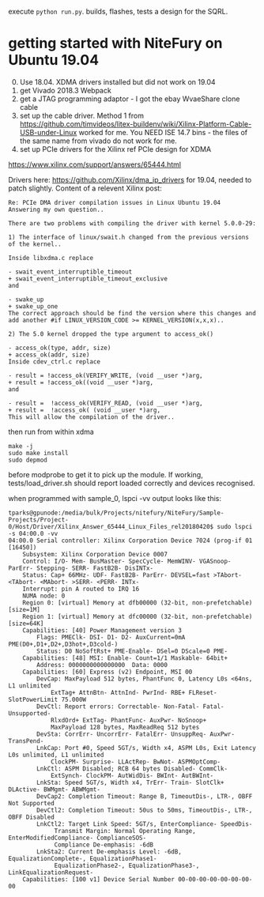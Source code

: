 execute `python run.py`. builds, flashes, tests a design for the SQRL.

# getting started with NiteFury on Ubuntu 19.04

0) Use 18.04. XDMA drivers installed but did not work on 19.04
1) get Vivado 2018.3 Webpack
2) get a JTAG programming adaptor - I got the ebay WvaeShare clone cable
3) set up the cable driver. Method 1 from https://github.com/timvideos/litex-buildenv/wiki/Xilinx-Platform-Cable-USB-under-Linux worked for me. You NEED ISE 14.7 bins - the files of the same name from vivado do not work for me.
4) set up PCIe drivers for the Xilinx ref PCIe design for XDMA

https://www.xilinx.com/support/answers/65444.html

Drivers here: https://github.com/Xilinx/dma_ip_drivers
for 19.04, needed to patch slightly. Content of a relevent Xilinx post:

```
Re: PCIe DMA driver compilation issues in Linux Ubuntu 19.04
Answering my own question..

There are two problems with compiling the driver with kernel 5.0.0-29:

1) The interface of linux/swait.h changed from the previous versions of the kernel..

Inside libxdma.c replace

- swait_event_interruptible_timeout
+ swait_event_interruptible_timeout_exclusive
and

- swake_up
+ swake_up_one
The correct approach should be find the version where this changes and add another #if LINUX_VERSION_CODE >= KERNEL_VERSION(x,x,x)..

2) The 5.0 kernel dropped the type argument to access_ok()

- access_ok(type, addr, size)
+ access_ok(addr, size)
Inside cdev_ctrl.c replace

- result = !access_ok(VERIFY_WRITE, (void __user *)arg,
+ result = !access_ok((void __user *)arg,
and

- result =  !access_ok(VERIFY_READ, (void __user *)arg,
+ result =  !access_ok( (void __user *)arg,
This will allow the compilation of the driver..
```

then run from within xdma
```
make -j
sudo make install
sudo depmod
```

before modprobe to get it to pick up the module. If working, tests/load_driver.sh should report loaded correctly and devices recognised.


when programmed with sample_0, lspci -vv output looks like this:

```
tparks@gpunode:/media/bulk/Projects/nitefury/NiteFury/Sample-Projects/Project-0/Host/Driver/Xilinx_Answer_65444_Linux_Files_rel20180420$ sudo lspci -s 04:00.0 -vv
04:00.0 Serial controller: Xilinx Corporation Device 7024 (prog-if 01 [16450])
	Subsystem: Xilinx Corporation Device 0007
	Control: I/O- Mem- BusMaster- SpecCycle- MemWINV- VGASnoop- ParErr- Stepping- SERR- FastB2B- DisINTx-
	Status: Cap+ 66MHz- UDF- FastB2B- ParErr- DEVSEL=fast >TAbort- <TAbort- <MAbort- >SERR- <PERR- INTx-
	Interrupt: pin A routed to IRQ 16
	NUMA node: 0
	Region 0: [virtual] Memory at dfb00000 (32-bit, non-prefetchable) [size=1M]
	Region 1: [virtual] Memory at dfc00000 (32-bit, non-prefetchable) [size=64K]
	Capabilities: [40] Power Management version 3
		Flags: PMEClk- DSI- D1- D2- AuxCurrent=0mA PME(D0+,D1+,D2+,D3hot+,D3cold-)
		Status: D0 NoSoftRst+ PME-Enable- DSel=0 DScale=0 PME-
	Capabilities: [48] MSI: Enable- Count=1/1 Maskable- 64bit+
		Address: 0000000000000000  Data: 0000
	Capabilities: [60] Express (v2) Endpoint, MSI 00
		DevCap:	MaxPayload 512 bytes, PhantFunc 0, Latency L0s <64ns, L1 unlimited
			ExtTag+ AttnBtn- AttnInd- PwrInd- RBE+ FLReset- SlotPowerLimit 75.000W
		DevCtl:	Report errors: Correctable- Non-Fatal- Fatal- Unsupported-
			RlxdOrd+ ExtTag- PhantFunc- AuxPwr- NoSnoop+
			MaxPayload 128 bytes, MaxReadReq 512 bytes
		DevSta:	CorrErr- UncorrErr- FatalErr- UnsuppReq- AuxPwr- TransPend-
		LnkCap:	Port #0, Speed 5GT/s, Width x4, ASPM L0s, Exit Latency L0s unlimited, L1 unlimited
			ClockPM- Surprise- LLActRep- BwNot- ASPMOptComp-
		LnkCtl:	ASPM Disabled; RCB 64 bytes Disabled- CommClk-
			ExtSynch- ClockPM- AutWidDis- BWInt- AutBWInt-
		LnkSta:	Speed 5GT/s, Width x4, TrErr- Train- SlotClk+ DLActive- BWMgmt- ABWMgmt-
		DevCap2: Completion Timeout: Range B, TimeoutDis-, LTR-, OBFF Not Supported
		DevCtl2: Completion Timeout: 50us to 50ms, TimeoutDis-, LTR-, OBFF Disabled
		LnkCtl2: Target Link Speed: 5GT/s, EnterCompliance- SpeedDis-
			 Transmit Margin: Normal Operating Range, EnterModifiedCompliance- ComplianceSOS-
			 Compliance De-emphasis: -6dB
		LnkSta2: Current De-emphasis Level: -6dB, EqualizationComplete-, EqualizationPhase1-
			 EqualizationPhase2-, EqualizationPhase3-, LinkEqualizationRequest-
	Capabilities: [100 v1] Device Serial Number 00-00-00-00-00-00-00-00
```

